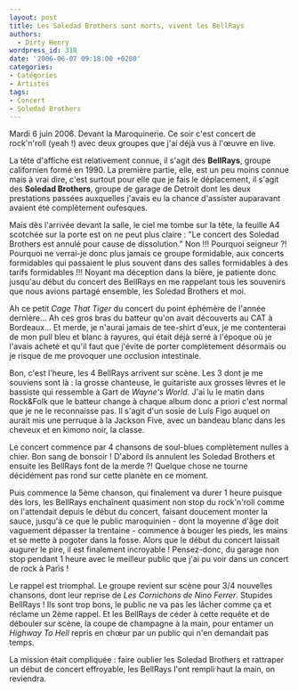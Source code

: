 ```yaml
---
layout: post
title: Les Soledad Brothers sont morts, vivent les BellRays
authors:
  - Dirty Henry
wordpress_id: 318
date: '2006-06-07 09:18:00 +0200'
categories:
- Catégories
- Artistes
tags:
- Concert
- Soledad Brothers
---
```

Mardi 6 juin 2006. Devant la Maroquinerie. Ce soir c'est concert de rock'n'roll (yeah !) avec deux groupes que j'ai déjà vus à l'œuvre en live. 

La tête d'affiche est relativement connue, il s'agit des __BellRays__, groupe californien formé en 1990. La première partie, elle, est un peu moins connue mais à vrai dire, c'est surtout pour elle que je fais le déplacement, il s'agit des __Soledad Brothers__, groupe de garage de Detroit dont les deux prestations passées auxquelles j'avais eu la chance d'assister auparavant avaient été complètement oufesques.

Mais dès l'arrivée devant la salle, le ciel me tombe sur la tête, la feuille A4 scotchée sur la porte est on ne peut plus claire : "Le concert des Soledad Brothers est annulé pour cause de dissolution." Non !!! Pourquoi seigneur ?! Pourquoi ne verrai-je donc plus jamais ce groupe formidable, aux concerts formidables qui passaient le plus souvent dans des salles formidables à des tarifs formidables !!! Noyant ma déception dans la bière, je patiente donc jusqu'au début du concert des BellRays en me rappelant tous les souvenirs que nous avions partagé ensemble, les Soledad Brothers et moi. 

Ah ce petit *Cage That Tiger* du concert du point éphémère de l'année dernière... Ah ces gros bras du batteur qu'on avait découverts au CAT à Bordeaux... Et merde, je n'aurai jamais de tee-shirt d'eux, je me contenterai de mon pull bleu et blanc à rayures, qui était déjà serré à l'époque où je l'avais acheté et qu'il faut que j'évite de porter complètement désormais ou je risque de me provoquer une occlusion intestinale.

<img352>

Bon, c'est l'heure, les 4 BellRays arrivent sur scène. Les 3 dont je me souviens sont là : la grosse chanteuse, le guitariste aux grosses lèvres et le bassiste qui ressemble à Gart de *Wayne's World*. J'ai lu le matin dans Rock&Folk que le batteur change à chaque album donc a priori c'est normal que je ne le reconnaisse pas. Il s'agit d'un sosie de Luis Figo auquel on aurait mis une perruque à la Jackson Five, avec un bandeau blanc dans les cheveux et en kimono noir, la classe. 

Le concert commence par 4 chansons de soul-blues complètement nulles à chier. Bon sang de bonsoir ! D'abord ils annulent les Soledad Brothers et ensuite les BellRays font de la merde ?! Quelque chose ne tourne décidément pas rond sur cette planète en ce moment. 

Puis commence la 5ème chanson, qui finalement va durer 1 heure puisque dès lors, les BellRays enchaînent quasiment non stop du rock'n'roll comme on l'attendait depuis le début du concert, faisant doucement monter la sauce, jusqu'à ce que le public maroquinien - dont la moyenne d'âge doit vaguement dépasser la trentaine - commence à bouger les pieds, les mains et se mette à pogoter dans la fosse. Alors que le début du concert laissait augurer le pire, il est finalement incroyable ! Pensez-donc, du garage non stop pendant 1 heure avec le meilleur public que j'ai pu voir dans un concert de rock à Paris !

Le rappel est triomphal. Le groupe revient sur scène pour 3/4 nouvelles chansons, dont leur reprise de *Les Cornichons de Nino Ferrer*. Stupides BellRays ! Ils sont trop bons, le public ne va pas les lâcher comme ça et réclame un 2ème rappel. Et les BellRays de céder à cette requête et de débouler sur scène, la coupe de champagne à la main, pour entamer un *Highway To Hell* repris en chœur par un public qui n'en demandait pas temps.

La mission était compliquée : faire oublier les Soledad Brothers et rattraper un début de concert effroyable, les BellRays l'ont rempli haut la main, on reviendra.
